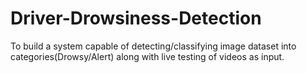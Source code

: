 # Driver-Drowsiness-Detection
To build a system capable of detecting/classifying image dataset into categories(Drowsy/Alert) along with live testing of videos as input.
